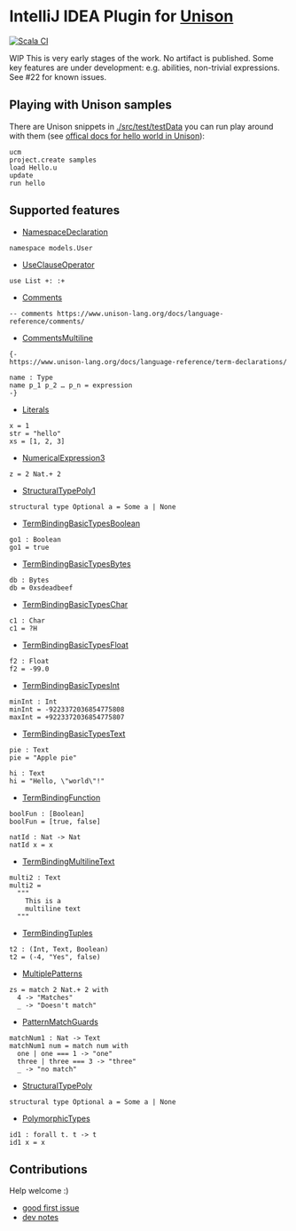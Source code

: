 # IntelliJ IDEA Plugin for [Unison](https://www.unison-lang.org/)
[![Scala CI](https://github.com/dancewithheart/intellij-unison/actions/workflows/scala.yml/badge.svg?branch=main)](https://github.com/dancewithheart/intellij-unison/actions/workflows/scala.yml?query=branch%3Amain)

WIP This is very early stages of the work. No artifact is published. Some key features are under development: e.g. abilities, non-trivial expressions.
See #22 for known issues. 

## Playing with Unison samples

There are Unison snippets in [./src/test/testData](./src/test/testData) you can run play around with them (see [offical docs for hello world in Unison](https://www.unison-lang.org/docs/#hello-world)):

```shell
ucm
project.create samples
load Hello.u
update
run hello
```

## Supported features


* [NamespaceDeclaration](./src/test/testData/NamespaceDeclaration.u)
```unison
namespace models.User
```

* [UseClauseOperator](./src/test/testData/UseClauseOperator.u)
```unison
use List +: :+
```

* [Comments](./src/test/testData/Comments.u)
```unison
-- comments https://www.unison-lang.org/docs/language-reference/comments/
```

* [CommentsMultiline](./src/test/testData/CommentsMultiline.u)
```unison
{-
https://www.unison-lang.org/docs/language-reference/term-declarations/

name : Type
name p_1 p_2 … p_n = expression
-}
```

* [Literals](./src/test/testData/Literals.u)
```unison
x = 1
str = "hello"
xs = [1, 2, 3]
```

* [NumericalExpression3](./src/test/testData/NumericalExpression3.u)
```unison
z = 2 Nat.+ 2
```

* [StructuralTypePoly1](./src/test/testData/StructuralTypePoly1.u)
```unison
structural type Optional a = Some a | None
```

* [TermBindingBasicTypesBoolean](./src/test/testData/TermBindingBasicTypesBoolean.u)
```unison
go1 : Boolean
go1 = true
```

* [TermBindingBasicTypesBytes](./src/test/testData/TermBindingBasicTypesBytes.u)
```unison
db : Bytes
db = 0xsdeadbeef
```

* [TermBindingBasicTypesChar](./src/test/testData/TermBindingBasicTypesChar.u)
```unison
c1 : Char
c1 = ?H
```

* [TermBindingBasicTypesFloat](./src/test/testData/TermBindingBasicTypesFloat.u)
```unison
f2 : Float
f2 = -99.0
```

* [TermBindingBasicTypesInt](./src/test/testData/TermBindingBasicTypesInt.u)
```unison
minInt : Int
minInt = -9223372036854775808
maxInt = +9223372036854775807
```

* [TermBindingBasicTypesText](./src/test/testData/TermBindingBasicTypesText.u)
```unison
pie : Text
pie = "Apple pie"

hi : Text
hi = "Hello, \"world\"!"
```

* [TermBindingFunction](./src/test/testData/TermBindingFunction.u)
```unison
boolFun : [Boolean]
boolFun = [true, false]

natId : Nat -> Nat
natId x = x
```

* [TermBindingMultilineText](./src/test/testData/TermBindingMultilineText.u)
```unison
multi2 : Text
multi2 =
  """
    This is a
    multiline text
  """
```

* [TermBindingTuples](./src/test/testData/TermBindingTuples.u)
```unison
t2 : (Int, Text, Boolean)
t2 = (-4, "Yes", false)
```

* [MultiplePatterns](./src/test/testData/MultiplePatterns.u)
```unison
zs = match 2 Nat.+ 2 with
  4 -> "Matches"
  _ -> "Doesn't match"
```

* [PatternMatchGuards](./src/test/testData/PatternMatchGuards1.u)
```unison
matchNum1 : Nat -> Text
matchNum1 num = match num with
  one | one === 1 -> "one"
  three | three === 3 -> "three"
  _ -> "no match"
```

* [StructuralTypePoly](./src/test/testData/StructuralTypePoly1.u)
```unison
structural type Optional a = Some a | None
```

* [PolymorphicTypes](./src/test/testData/PolymorphicTypes.u)
```unison
id1 : forall t. t -> t
id1 x = x
```

## Contributions

Help welcome :)
* [good first issue](https://github.com/dancewithheart/intellij-unison/issues?q=is%3Aissue%20state%3Aopen%20label%3A%22good%20first%20issue%22)
* [dev notes](./DEV_NOTES.MD)
